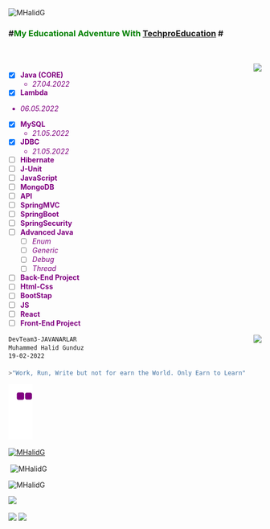 <br />
<br />


<!-- ![](https://visitor-badge.glitch.me/badge?page_id=MHalidG.MHalidG) -->

 <p align="left"> <img src="https://komarev.com/ghpvc/?username=MHalidG&label=Profile%20views&color=0e75b6&style=flat" alt="MHalidG" /> </p>

### \#<font color="Green">My Educational Adventure With</font>  <font color="Blue">[TechproEducation] </font>\#
 <font color="red">
 
<br />
<br />
 
  
<font color="Purple">
<img src="https://github-readme-stats.vercel.app/api?username=MHalidG&count_private=true"  align="right">
 
- [x] **Java (CORE)** 
  - *27.04.2022*
- [x]  **Lambda**
  - *06.05.2022*
- [x] **MySQL**
  - *21.05.2022*
- [x] **JDBC**
  - *21.05.2022*
- [ ] **Hibernate**
- [ ] **J-Unit**
- [ ] **JavaScript**
- [ ] **MongoDB**
- [ ] **API**
- [ ] **SpringMVC**
- [ ] **SpringBoot**
- [ ] **SpringSecurity**
- [ ] **Advanced Java**
  - [ ] *Enum*
  - [ ] *Generic*
  - [ ] *Debug*
  - [ ] *Thread*
- [ ] **Back-End Project**
- [ ] **Html-Css**
- [ ] **BootStap**
- [ ] **JS**
- [ ] **React**
- [ ] **Front-End Project**
</font>
 
<img src="https://github-readme-stats.vercel.app/api/top-langs/?username=MHalidG"  align="right">
</font>
 
[TechproEducation]: https://techproeducation.com

```bash
DevTeam3-JAVANARLAR
Muhammed Halid Gunduz 
19-02-2022

>"Work, Run, Write but not for earn the World. Only Earn to Learn"
```

![snake gif](https://github.com/MHalidG/MHalidG/blob/output/github-contribution-grid-snake.gif)
 


<p align="left"> <a href="https://github.com/ryo-ma/github-profile-trophy"><img src="https://github-profile-trophy.vercel.app/?username=MHalidG" alt="MHalidG" /></a> </p>



<p>&nbsp;<img align="center" src="https://github-readme-stats.vercel.app/api?username=MHalidG&show_icons=true&locale=en" alt="MHalidG" /></p>

<p><img align="center" src="https://github-readme-streak-stats.herokuapp.com/?user=MHalidG&" alt="MHalidG" /></p>





![](https://github-profile-summary-cards.vercel.app/api/cards/profile-details?username=MHalidG&theme=dracula)

![](https://github-profile-summary-cards.vercel.app/api/cards/most-commit-language?username=MHalidG&theme=dracula)
![](https://github-profile-summary-cards.vercel.app/api/cards/stats?username=MHalidG&theme=dracula) 

